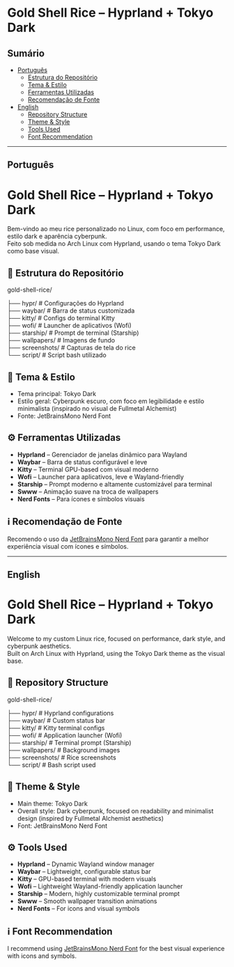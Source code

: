 # Gold Shell Rice – Hyprland + Tokyo Dark

## Sumário
- [Português](#português)
  - [Estrutura do Repositório](#estrutura-do-repositório)
  - [Tema & Estilo](#tema--estilo)
  - [Ferramentas Utilizadas](#ferramentas-utilizadas)
  - [Recomendação de Fonte](#recomendação-de-fonte)
- [English](#english)
  - [Repository Structure](#repository-structure)
  - [Theme & Style](#theme--style)
  - [Tools Used](#tools-used)
  - [Font Recommendation](#font-recommendation)

---

## Português

# Gold Shell Rice – Hyprland + Tokyo Dark

Bem-vindo ao meu rice personalizado no Linux, com foco em performance, estilo dark e aparência cyberpunk.  
Feito sob medida no Arch Linux com Hyprland, usando o tema Tokyo Dark como base visual.

## 📁 Estrutura do Repositório

gold-shell-rice/

├── hypr/ # Configurações do Hyprland  
├── waybar/ # Barra de status customizada  
├── kitty/ # Configs do terminal Kitty  
├── wofi/ # Launcher de aplicativos (Wofi)  
├── starship/ # Prompt de terminal (Starship)   
├── wallpapers/ # Imagens de fundo  
├── screenshots/ # Capturas de tela do rice  
└── script/ # Script bash utilizado  

## 🎨 Tema & Estilo

- Tema principal: Tokyo Dark  
- Estilo geral: Cyberpunk escuro, com foco em legibilidade e estilo minimalista (inspirado no visual de Fullmetal Alchemist)  
- Fonte: JetBrainsMono Nerd Font  

## ⚙️ Ferramentas Utilizadas

- **Hyprland** – Gerenciador de janelas dinâmico para Wayland  
- **Waybar** – Barra de status configurável e leve  
- **Kitty** – Terminal GPU-based com visual moderno  
- **Wofi** – Launcher para aplicativos, leve e Wayland-friendly  
- **Starship** – Prompt moderno e altamente customizável para terminal  
- **Swww** – Animação suave na troca de wallpapers  
- **Nerd Fonts** – Para ícones e símbolos visuais  

## ℹ️ Recomendação de Fonte

Recomendo o uso da [JetBrainsMono Nerd Font](https://www.nerdfonts.com/font-downloads) para garantir a melhor experiência visual com ícones e símbolos.

---

## English

# Gold Shell Rice – Hyprland + Tokyo Dark

Welcome to my custom Linux rice, focused on performance, dark style, and cyberpunk aesthetics.  
Built on Arch Linux with Hyprland, using the Tokyo Dark theme as the visual base.

## 📁 Repository Structure

gold-shell-rice/

├── hypr/ # Hyprland configurations  
├── waybar/ # Custom status bar  
├── kitty/ # Kitty terminal configs  
├── wofi/ # Application launcher (Wofi)  
├── starship/ # Terminal prompt (Starship)   
├── wallpapers/ # Background images  
├── screenshots/ # Rice screenshots  
└── script/ # Bash script used  

## 🎨 Theme & Style

- Main theme: Tokyo Dark  
- Overall style: Dark cyberpunk, focused on readability and minimalist design (inspired by Fullmetal Alchemist aesthetics)  
- Font: JetBrainsMono Nerd Font  

## ⚙️ Tools Used

- **Hyprland** – Dynamic Wayland window manager  
- **Waybar** – Lightweight, configurable status bar  
- **Kitty** – GPU-based terminal with modern visuals  
- **Wofi** – Lightweight Wayland-friendly application launcher  
- **Starship** – Modern, highly customizable terminal prompt  
- **Swww** – Smooth wallpaper transition animations  
- **Nerd Fonts** – For icons and visual symbols  

## ℹ️ Font Recommendation

I recommend using [JetBrainsMono Nerd Font](https://www.nerdfonts.com/font-downloads) for the best visual experience with icons and symbols.
